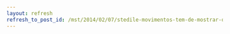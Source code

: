 ```yaml
---
layout: refresh
refresh_to_post_id: /mst/2014/02/07/stedile-movimentos-tem-de-mostrar-que-o-agronegcio-no-o-futuro
---
```

